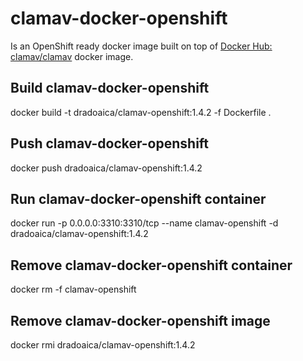 # clamav-docker-openshift

Is an OpenShift ready docker image built on top of [Docker Hub: clamav/clamav](https://hub.docker.com/r/clamav/clamav) docker image.

## Build clamav-docker-openshift

docker build -t dradoaica/clamav-openshift:1.4.2 -f Dockerfile .

## Push clamav-docker-openshift

docker push dradoaica/clamav-openshift:1.4.2

## Run clamav-docker-openshift container

docker run -p 0.0.0.0:3310:3310/tcp --name clamav-openshift -d dradoaica/clamav-openshift:1.4.2

## Remove clamav-docker-openshift container

docker rm -f clamav-openshift

## Remove clamav-docker-openshift image

docker rmi dradoaica/clamav-openshift:1.4.2
